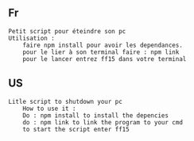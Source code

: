## Fr
    Petit script pour éteindre son pc
    Utilisation : 
        faire npm install pour avoir les dependances.
        pour le lier à son terminal faire : npm link 
        pour le lancer entrez ff15 dans votre terminal

## US 
    Litle script to shutdown your pc
        How to use it : 
        Do : npm install to install the depencies
        do : npm link to link the program to your cmd
        to start the script enter ff15
